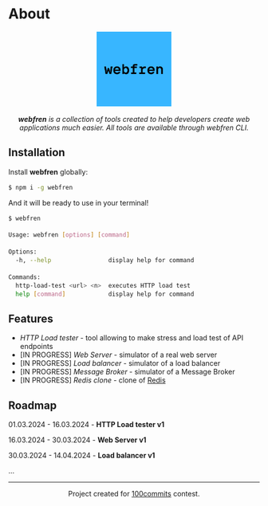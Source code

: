 # About

<div align="center">
  <img src="https://raw.githubusercontent.com/brtlmiej/webfren/master/assets/webfren.png" width="150">
  <p>
    <i><b>webfren</b> is a collection of tools created to help developers create web applications much easier. All tools are available through webfren CLI.</i>
  <p>
</div>

## Installation

Install __webfren__ globally:

```bash
$ npm i -g webfren
```

And it will be ready to use in your terminal!

```bash
$ webfren

Usage: webfren [options] [command]

Options:
  -h, --help                display help for command

Commands:
  http-load-test <url> <n>  executes HTTP load test
  help [command]            display help for command
```

## Features

- _HTTP Load tester_ - tool allowing to make stress and load test of API endpoints
- [IN PROGRESS] _Web Server_ - simulator of a real web server
- [IN PROGRESS] _Load balancer_ - simulator of a load balancer
- [IN PROGRESS] _Message Broker_ - simulator of a Message Broker
- [IN PROGRESS] _Redis clone_ - clone of [Redis](https://redis.io/)

## Roadmap

01.03.2024 - 16.03.2024 - __HTTP Load tester v1__

16.03.2024 - 30.03.2024 - __Web Server v1__

30.03.2024 - 14.04.2024 - __Load balancer v1__

...

<hr>
<div align="center">Project created for <a href="https://100commitow.pl/" target="_blank">100commits</a> contest.</div>
